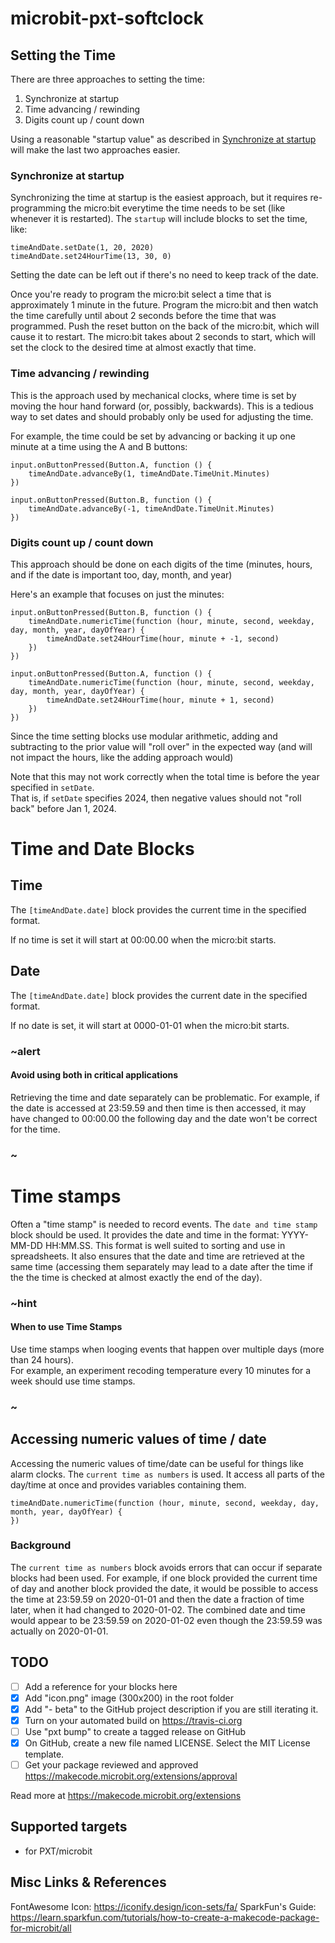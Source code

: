 # microbit-pxt-softclock

## Setting the Time 

There are three approaches to setting the time:

1. Synchronize at startup 
2. Time advancing / rewinding 
3. Digits count up / count down 

Using a reasonable "startup value" as described in [Synchronize at startup](#synchronize-at-startup) will make the last two approaches easier.

### Synchronize at startup

Synchronizing the time at startup is the easiest approach, but it requires re-programming the micro:bit everytime the time needs to be set (like whenever it is restarted).  The `startup` will include blocks to set the time, like:

```block
timeAndDate.setDate(1, 20, 2020)
timeAndDate.set24HourTime(13, 30, 0)
```
Setting the date can be left out if there's no need to keep track of the date. 

Once you're ready to program the micro:bit select a time that is approximately 1 minute in  the future.  Program the micro:bit and then watch the time carefully until about 2 seconds before the time that was programmed.  Push the reset button on the back of the micro:bit, which will cause it to restart.  The micro:bit takes about 2 seconds to start, which will set the clock to the desired time at almost exactly that time.

### Time advancing / rewinding 

This is the approach used by mechanical clocks, where time is
 set by moving the hour hand forward (or, possibly, backwards). 
  This is  a tedious way to set dates and should probably only be used for adjusting the time. 
  
For example, the time could be set by advancing or backing it up one minute at a time using the A and B buttons:

```block
input.onButtonPressed(Button.A, function () {
    timeAndDate.advanceBy(1, timeAndDate.TimeUnit.Minutes)
})

input.onButtonPressed(Button.B, function () {
    timeAndDate.advanceBy(-1, timeAndDate.TimeUnit.Minutes)
})
```

### Digits count up / count down 

This approach should be done on each digits of the time (minutes, hours, and if the date is important too, day, month, and year)

Here's an example that focuses on just the minutes:

```block
input.onButtonPressed(Button.B, function () {
    timeAndDate.numericTime(function (hour, minute, second, weekday, day, month, year, dayOfYear) {
        timeAndDate.set24HourTime(hour, minute + -1, second)
    })
})

input.onButtonPressed(Button.A, function () {
    timeAndDate.numericTime(function (hour, minute, second, weekday, day, month, year, dayOfYear) {
        timeAndDate.set24HourTime(hour, minute + 1, second)
    })
})
```

Since the time setting blocks use modular arithmetic, adding and subtracting to the prior value will 
"roll over" in the expected way (and will not impact the hours, like the adding approach would)

Note that this may not work correctly when the total time is before the year specified in ``setDate``.  
That is, if ``setDate`` specifies 2024, then negative values should not "roll back" before Jan 1, 2024. 

# Time and Date Blocks

## Time 

The ``[timeAndDate.date]`` block provides the current time in the specified format. 

If no time is set it will start at 00:00.00 when the micro:bit starts. 

## Date 

The ``[timeAndDate.date]`` block provides the current date in the specified format. 

If no date is set, it will start at 0000-01-01 when the micro:bit starts. 

### ~alert

#### Avoid using both in critical applications

Retrieving the time and date separately can be problematic.  For example, if the date is accessed at 23:59.59 
and then time is then accessed, it may have changed to 00:00.00 the following day and the date won't be correct for the time.

### ~

# Time stamps

Often a "time stamp" is needed to record events. The ``date and time stamp`` block should be used.  It provides the date and time in the format:
 YYYY-MM-DD HH:MM.SS.  This format is well suited to sorting and use in spreadsheets.  It also ensures that the date and time are retrieved at the same time 
 (accessing them separately may lead to a date after the time if the the time is checked at almost exactly the end of
 the day).

### ~hint

#### When to use Time Stamps
Use time stamps when looging events that happen over multiple days  (more than 24 hours).  
For example, an experiment recoding temperature every 10 minutes for a week should use time stamps.
### ~

## Accessing numeric values of time / date
 
Accessing the numeric values of time/date can be useful for things like alarm clocks.  The ``current time as numbers``
is used.  It access all parts of the day/time at once and provides variables containing them. 

```sig
timeAndDate.numericTime(function (hour, minute, second, weekday, day, month, year, dayOfYear) {
})
```

### Background

The ``current time as numbers`` block avoids errors that can occur if separate blocks had been used.  For example, if one block provided the current time of day
and another block provided the date, it would be possible to access the time at 23:59.59 on 2020-01-01 and then the date a fraction of time later, 
when it had changed to 2020-01-02.  The combined date and time would appear to be 23:59.59 on 2020-01-02 even though the 23:59.59 was actually on 2020-01-01.


## TODO

- [ ] Add a reference for your blocks here
- [X] Add "icon.png" image (300x200) in the root folder
- [X] Add "- beta" to the GitHub project description if you are still iterating it.
- [X] Turn on your automated build on https://travis-ci.org
- [ ] Use "pxt bump" to create a tagged release on GitHub
- [X] On GitHub, create a new file named LICENSE. Select the MIT License template.
- [ ] Get your package reviewed and approved https://makecode.microbit.org/extensions/approval

Read more at https://makecode.microbit.org/extensions

## Supported targets

* for PXT/microbit

## Misc Links & References

FontAwesome Icon: https://iconify.design/icon-sets/fa/ 
SparkFun's Guide: https://learn.sparkfun.com/tutorials/how-to-create-a-makecode-package-for-microbit/all

<script src="https://makecode.com/gh-pages-embed.js"></script><script>makeCodeRender("{{ site.makecode.home_url }}", "{{ site.github.owner_name }}/{{ site.github.repository_name }}");</script>
